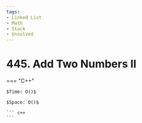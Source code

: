 ```yaml
---
tags:
- Linked List
- Math
- Stack
- Unsolved
---
```



# 445. Add Two Numbers II

=== "C++"

    $Time: O()$

    $Space: O()$

    ``` c++
    ```